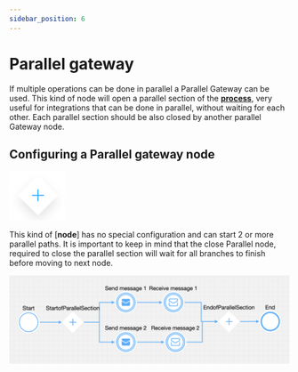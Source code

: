 ```yaml
---
sidebar_position: 6
---
```


# Parallel gateway

If multiple operations can be done in parallel a Parallel Gateway can be used. This kind of node will open a parallel section of the [**process**](../../terms/flowx-process-definition), very useful for integrations that can be done in parallel, without waiting for each other. Each parallel section should be also closed by another parallel Gateway node.

## Configuring a Parallel gateway node

![](./img/gateway_parallel.png#center)

This kind of [**node**] has no special configuration and can start 2 or more parallel paths. It is important to keep in mind that the close Parallel node, required to close the parallel section will wait for all branches to finish before moving to next node.

![](./img/gateway_parallel_config.png)
